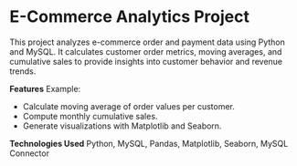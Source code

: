# E-Commerce Analytics Project
This project analyzes e-commerce order and payment data using Python and MySQL. 
It calculates customer order metrics, moving averages, and cumulative sales to provide insights into customer behavior and revenue trends.

**Features**
Example:
- Calculate moving average of order values per customer.
- Compute monthly cumulative sales.
- Generate visualizations with Matplotlib and Seaborn.

**Technologies Used**
Python, MySQL, Pandas, Matplotlib, Seaborn, MySQL Connector


